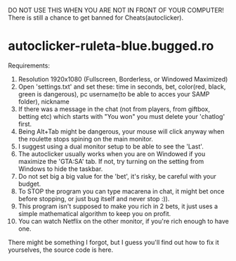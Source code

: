 DO NOT USE THIS WHEN YOU ARE NOT IN FRONT OF YOUR COMPUTER! There is still a chance to get banned for Cheats(autoclicker).


# autoclicker-ruleta-blue.bugged.ro
Requirements: 
1. Resolution 1920x1080 (Fullscreen, Borderless, or Windowed Maximized)
2. Open 'settings.txt' and set these: time in seconds, bet, color(red, black, green is dangerous), pc username(to be able to acces your SAMP folder), nickname
3. If there was a message in the chat (not from players, from giftbox, betting etc) which starts with "You won" you must delete your 'chatlog' first.
4. Being Alt+Tab might be dangerous, your mouse will click anyway when the roulette stops spining on the main monitor.
5. I suggest using a dual monitor setup to be able to see the 'Last'.
6. The autoclicker usually works when you are on Windowed if you maximize the 'GTA:SA' tab. If not, try turning on the setting from Windows to hide the taskbar.
7. Do not set big a big value for the 'bet', it's risky, be careful with your budget.
8. To STOP the program you can type macarena in chat, it might bet once before stopping, or just bug itself and never stop :)).
9. This program isn't supposed to make you rich in 2 bets, it just uses a simple mathematical algorithm to keep you on profit.
10. You can watch Netflix on the other monitor, if you're rich enough to have one.

There might be something I forgot, but I guess you'll find out how to fix it yourselves, the source code is here.




